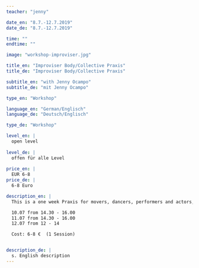 ```yaml
---
teacher: "jenny"

date_en: "8.7.-12.7.2019"
date_de: "8.7.-12.7.2019"

time: ""
endtime: ""

image: "workshop-improviser.jpg"

title_en: "Improviser Body/Collective Praxis"
title_de: "Improviser Body/Collective Praxis"

subtitle_en: "with Jenny Ocampo"
subtitle_de: "mit Jenny Ocampo"

type_en: "Workshop"

language_en: "German/Englisch"
language_de: "Deutsch/Englisch"

type_de: "Workshop"

level_en: |
  open level  
  
level_de: |
  offen für alle Level  
  
price_en: |
  EUR 6-8
price_de: |
  6-8 Euro

description_en: |
  This is a one week Praxis for movers, dancers, performers and actors, interested in the praxis of improvisation and movement composition.  

  10.07 from 14.30 - 16.00  
  11.07 from 14.30 - 16.00  
  12.07 from 12 - 14  

  Cost: 6-8 €  (1 Session)  


description_de: |
  s. English description
---
```




